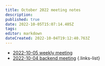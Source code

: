 ```yaml
---
title: October 2022 meeting notes
description: 
published: true
date: 2022-10-05T15:07:14.405Z
tags: 
editor: markdown
dateCreated: 2022-10-04T19:12:40.763Z
---
```


- [2022-10-05 weekly meeting](/en/meeting-notes/2022-10/2022-10-05-weekly)
- [2022-10-04 backend meeting](/en/meeting-notes/2022-10/2022-10-04-backend)
{.links-list}